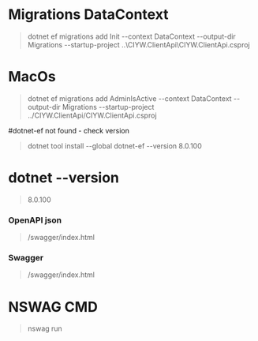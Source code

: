 # Migrations DataContext
> dotnet ef migrations add Init --context DataContext --output-dir Migrations --startup-project ..\CIYW.ClientApi\CIYW.ClientApi.csproj

# MacOs
> dotnet ef migrations add AdminIsActive --context DataContext --output-dir Migrations --startup-project ../CIYW.ClientApi/CIYW.ClientApi.csproj

#dotnet-ef not found - check version
> dotnet tool install --global dotnet-ef --version 8.0.100

# dotnet --version
> 8.0.100

### OpenAPI json
> /swagger/index.html

### Swagger
> /swagger/index.html


# NSWAG CMD
> nswag run